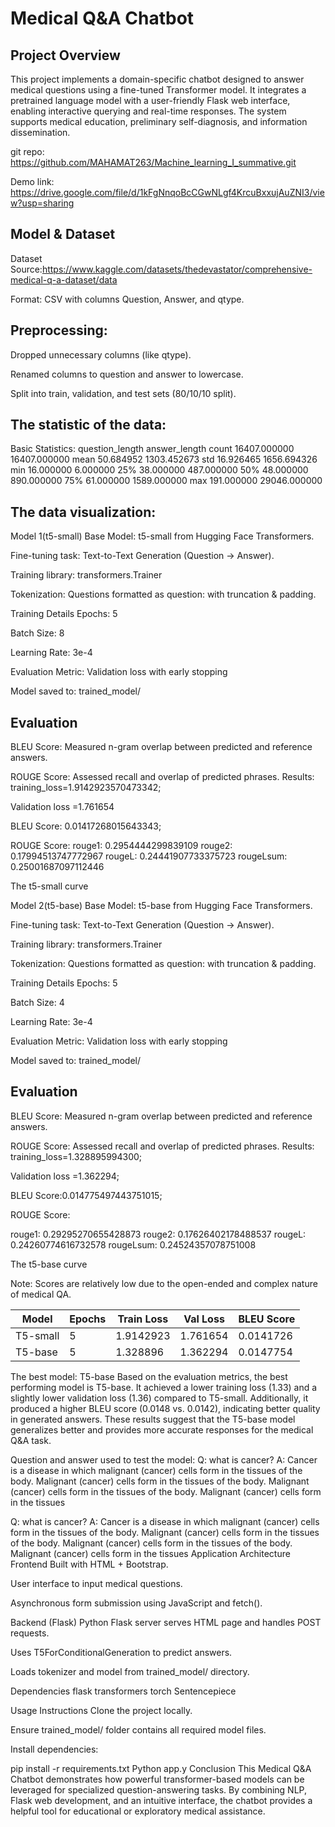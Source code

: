 # Medical Q&A Chatbot
## Project Overview
This project implements a domain-specific chatbot designed to answer medical questions using a fine-tuned Transformer model. It integrates a pretrained language model with a user-friendly Flask web interface, enabling interactive querying and real-time responses. The system supports medical education, preliminary self-diagnosis, and information dissemination.

git repo: https://github.com/MAHAMAT263/Machine_learning_I_summative.git 


Demo link: https://drive.google.com/file/d/1kFgNnqoBcCGwNLgf4KrcuBxxujAuZNI3/view?usp=sharing
## Model & Dataset
Dataset
Source:https://www.kaggle.com/datasets/thedevastator/comprehensive-medical-q-a-dataset/data 


Format: CSV with columns Question, Answer, and qtype.


## Preprocessing:


Dropped unnecessary columns (like qtype).


Renamed columns to question and answer to lowercase.


Split into train, validation, and test sets (80/10/10 split).


## The statistic of the data:
Basic Statistics:
       question_length  answer_length
count     16407.000000   16407.000000
mean         50.684952    1303.452673
std          16.926465    1656.694326
min          16.000000       6.000000
25%          38.000000     487.000000
50%          48.000000     890.000000
75%          61.000000    1589.000000
max         191.000000   29046.000000


## The data visualization:



Model 1(t5-small)
Base Model: t5-small from Hugging Face Transformers.


Fine-tuning task: Text-to-Text Generation (Question → Answer).


Training library: transformers.Trainer


Tokenization: Questions formatted as question: <text> with truncation & padding.


Training Details
Epochs: 5


Batch Size: 8


Learning Rate: 3e-4


Evaluation Metric: Validation loss with early stopping


Model saved to: trained_model/


## Evaluation
BLEU Score: Measured n-gram overlap between predicted and reference answers.


ROUGE Score: Assessed recall and overlap of predicted phrases.
Results:
training_loss=1.9142923570473342;

Validation loss =1.761654

BLEU Score: 0.01417268015643343;

ROUGE Score:
rouge1: 0.2954444299839109
rouge2: 0.17994513747772967
rougeL: 0.24441907733375723
rougeLsum: 0.25001687097112446

The  t5-small curve


Model 2(t5-base)
Base Model: t5-base from Hugging Face Transformers.


Fine-tuning task: Text-to-Text Generation (Question → Answer).


Training library: transformers.Trainer


Tokenization: Questions formatted as question: <text> with truncation & padding.


Training Details
Epochs: 5


Batch Size: 4


Learning Rate: 3e-4


Evaluation Metric: Validation loss with early stopping


Model saved to: trained_model/


## Evaluation
BLEU Score: Measured n-gram overlap between predicted and reference answers.


ROUGE Score: Assessed recall and overlap of predicted phrases.
Results:
training_loss=1.328895994300;

Validation loss =1.362294;

BLEU Score:0.014775497443751015;

ROUGE Score:

  rouge1: 0.29295270655428873
  rouge2: 0.17626402178488537
  rougeL: 0.24260774616732578
  rougeLsum: 0.24524357078751008

The  t5-base curve



Note: Scores are relatively low due to the open-ended and complex nature of medical QA.


| Model     | Epochs | Train Loss | Val Loss | BLEU Score |
|-----------|--------|------------|----------|------------|
| T5-small  | 5      | 1.9142923  | 1.761654 | 0.0141726  |
| T5-base   | 5      | 1.328896   | 1.362294 | 0.0147754  |

The best model: T5-base 
Based on the evaluation metrics, the best performing model is T5-base. It achieved a lower training loss (1.33) and a slightly lower validation loss (1.36) compared to T5-small. Additionally, it produced a higher BLEU score (0.0148 vs. 0.0142), indicating better quality in generated answers. These results suggest that the T5-base model generalizes better and provides more accurate responses for the medical Q&A task.

Question and answer used to test the model:
Q: what is cancer?
A: Cancer is a disease in which malignant (cancer) cells form in the tissues of the body. Malignant (cancer) cells form in the tissues of the body. Malignant (cancer) cells form in the tissues of the body. Malignant (cancer) cells form in the tissues

Q: what is cancer?
A: Cancer is a disease in which malignant (cancer) cells form in the tissues of the body. Malignant (cancer) cells form in the tissues of the body. Malignant (cancer) cells form in the tissues of the body. Malignant (cancer) cells form in the tissues
Application Architecture
Frontend
Built with HTML + Bootstrap.


User interface to input medical questions.


Asynchronous form submission using JavaScript and fetch().


Backend (Flask)
Python Flask server serves HTML page and handles POST requests.


Uses T5ForConditionalGeneration to predict answers.


Loads tokenizer and model from trained_model/ directory.


Dependencies
flask
transformers
torch
Sentencepiece


Usage Instructions
Clone the project locally.


Ensure trained_model/ folder contains all required model files.


Install dependencies:

pip install -r requirements.txt
Python app.y
Conclusion
This Medical Q&A Chatbot demonstrates how powerful transformer-based models can be leveraged for specialized question-answering tasks. By combining NLP, Flask web development, and an intuitive interface, the chatbot provides a helpful tool for educational or exploratory medical assistance.
